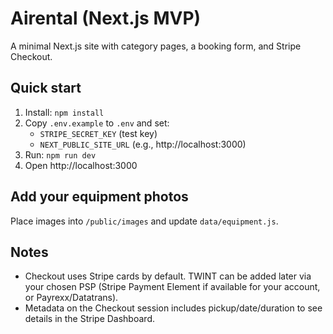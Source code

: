 
# Airental (Next.js MVP)

A minimal Next.js site with category pages, a booking form, and Stripe Checkout.

## Quick start

1. Install: `npm install`
2. Copy `.env.example` to `.env` and set:
   - `STRIPE_SECRET_KEY` (test key)
   - `NEXT_PUBLIC_SITE_URL` (e.g., http://localhost:3000)
3. Run: `npm run dev`
4. Open http://localhost:3000

## Add your equipment photos
Place images into `/public/images` and update `data/equipment.js`.

## Notes
- Checkout uses Stripe cards by default. TWINT can be added later via your chosen PSP (Stripe Payment Element if available for your account, or Payrexx/Datatrans). 
- Metadata on the Checkout session includes pickup/date/duration to see details in the Stripe Dashboard.
